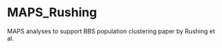 MAPS_Rushing
============

MAPS analyses to support BBS population clustering paper by Rushing et al.
